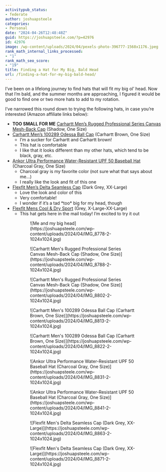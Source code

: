 ```yaml
---
activitypub_status:
- federate
author: joshuapsteele
categories:
- Personal
date: "2024-04-26T12:48:48Z"
guid: https://joshuapsteele.com/?p=42976
id: 42976
image: /wp-content/uploads/2024/04/pexels-photo-396777-1568x1176.jpeg
rank_math_internal_links_processed:
- "1"
rank_math_seo_score:
- "19"
title: Finding a Hat for My Big, Bald Head
url: /finding-a-hat-for-my-big-bald-head/
---
```


I’ve been on a lifelong journey to find hats that will fit my big ol’ head. Now that I’m bald, and the summer months are approaching, I figured it would be good to find one or two more hats to add to my rotation.

I’ve narrowed this round down to trying the following hats, in case you’re interested (Amazon affiliate links below):

- **TOO SMALL FOR ME** [Carhartt Men’s Rugged Professional Series Canvas Mesh-Back Cap](https://amzn.to/3xVZv3O) (Shadow, One Size)
- [Carhartt Men’s 100289 Odessa Ball Cap](https://amzn.to/3Wi6GgS) (Carhartt Brown, One Size) 
    - I’m a sucker for Carhartt and Carhartt brown!
    - This hat is comfortable
    - I like that it looks different than my other hats, which tend to be black, gray, etc.
- [Ankor Ultra Performance Water-Resistant UPF 50 Baseball Hat](https://amzn.to/3UzLvWa) (Charcoal Gray, One Size) 
    - Charcoal gray is my favorite color (not sure what that says about me…)
    - I really like the look and fit of this one
- [Flexfit Men’s Delta Seamless Cap](https://amzn.to/3xLtY4j) (Dark Grey, XX-Large) 
    - Love the look and color of this
    - Very comfortable!
    - I wonder if it’s a tad \*too\* big for my head, though
- [Flexfit Mens Cool &amp; Dry Sport](https://amzn.to/4aI6v2F) (Grey, X-Large-XX-Large) 
    - This hat gets here in the mail today! I’m excited to try it out

<figure class="wp-block-gallery has-nested-images columns-default is-cropped wp-block-gallery-2 is-layout-flex wp-block-gallery-is-layout-flex"><figure class="wp-block-image size-large">![Me and my big head](https://joshuapsteele.com/wp-content/uploads/2024/04/IMG_8778-2-1024x1024.jpg)</figure><figure class="wp-block-image size-large">![Carhartt Men's Rugged Professional Series Canvas Mesh-Back Cap (Shadow, One Size)](https://joshuapsteele.com/wp-content/uploads/2024/04/IMG_8788-2-1024x1024.jpg)</figure><figure class="wp-block-image size-large">![Carhartt Men's Rugged Professional Series Canvas Mesh-Back Cap (Shadow, One Size)](https://joshuapsteele.com/wp-content/uploads/2024/04/IMG_8802-2-1024x1024.jpg)</figure><figure class="wp-block-image size-large">![Carhartt Men's 100289 Odessa Ball Cap (Carhartt Brown, One Size)](https://joshuapsteele.com/wp-content/uploads/2024/04/IMG_8813-2-1024x1024.jpg)</figure><figure class="wp-block-image size-large">![Carhartt Men's 100289 Odessa Ball Cap (Carhartt Brown, One Size)](https://joshuapsteele.com/wp-content/uploads/2024/04/IMG_8822-2-1024x1024.jpg)</figure><figure class="wp-block-image size-large">![Ankor Ultra Performance Water-Resistant UPF 50 Baseball Hat (Charcoal Gray, One Size)](https://joshuapsteele.com/wp-content/uploads/2024/04/IMG_8831-2-1024x1024.jpg)</figure><figure class="wp-block-image size-large">![Ankor Ultra Performance Water-Resistant UPF 50 Baseball Hat (Charcoal Gray, One Size)](https://joshuapsteele.com/wp-content/uploads/2024/04/IMG_8841-2-1024x1024.jpg)</figure><figure class="wp-block-image size-large">![Flexfit Men's Delta Seamless Cap (Dark Grey, XX-Large)](https://joshuapsteele.com/wp-content/uploads/2024/04/IMG_8863-2-1024x1024.jpg)</figure><figure class="wp-block-image size-large">![Flexfit Men's Delta Seamless Cap (Dark Grey, XX-Large)](https://joshuapsteele.com/wp-content/uploads/2024/04/IMG_8871-2-1024x1024.jpg)</figure></figure>